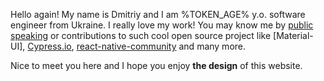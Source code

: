 Hello again! My name is Dmitriy and I am %TOKEN_AGE% y.o. software engineer from Ukraine. I really love my work! You may know me by [public speaking](#talks) or contributions to such cool open source project like [Material-UI], [Cypress.io](https://cypress.io), [react-native-community](https://github.com/react-native-community) and many more. 

Nice to meet you here and I hope you enjoy **the design** of this website.

